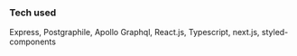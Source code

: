 ### Tech used

Express, Postgraphile, Apollo Graphql, React.js, Typescript, next.js, styled-components
